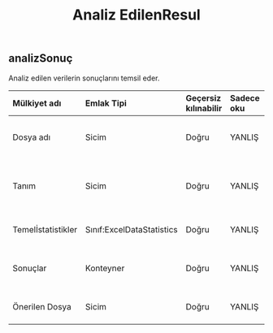 ﻿---
title: Analiz EdilenResul
second_title: Aspose.Cells Cloud Documen
type: docs
url: /tr/specification/model/analyzedresult/
description: "Aspose.Cells Bulut modeli spesifikasyonu: AnalysedResult. Açma, oluşturma, düzenleme, bölme, birleştirme, karşılaştırma ve dönüştürme gibi özelliklerle Excel ve diğer elektronik tablo belgelerini zahmetsizce yönetin"
kwords: Excel, Office, Elektronik Tablo, Cloud REST API, Analiz EdilenSonuç
weight: 50
---
## **analizSonuç**

 Analiz edilen verilerin sonuçlarını temsil eder.

| Mülkiyet adı| Emlak Tipi| Geçersiz kılınabilir| Sadece oku| Varsayılan değer| Tanım|
|:- |:- |:- |:- |:- |:- |
| Dosya adı| Sicim| Doğru| YANLIŞ|| Veri dosyasının dosya adını temsil eder.|
| Tanım| Sicim| Doğru| YANLIŞ|| Analiz edilen verilerin sonuçlarına ilişkin özeti temsil eder.|
| Temelİstatistikler| Sınıf:ExcelDataStatistics| Doğru| YANLIŞ|| Excel veri istatistiklerini temsil eder.|
| Sonuçlar| Konteyner| Doğru| YANLIŞ|| Analiz edilen tablo açıklamasını temsil eder.|
| Önerilen Dosya| Sicim| Doğru| YANLIŞ|| base64String Excel dosyası|

